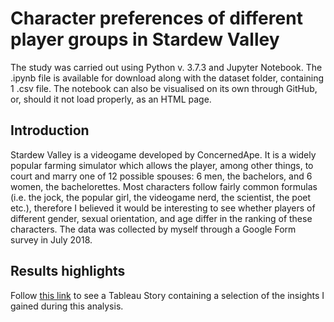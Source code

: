 # Character preferences of different player groups in Stardew Valley

The study was carried out using Python v. 3.7.3 and Jupyter Notebook. The .ipynb file is available for download along with the dataset folder, containing 1 .csv file. The notebook can also be visualised on its own through GitHub, or, should it not load properly, as an HTML page.

## Introduction

Stardew Valley is a videogame developed by ConcernedApe. It is a widely popular farming simulator which allows the player, among other things, to court and marry one of 12 possible spouses: 6 men, the bachelors, and 6 women, the bachelorettes. Most characters follow fairly common formulas (i.e. the jock, the popular girl, the videogame nerd, the scientist, the poet etc.), therefore I believed it would be interesting to see whether players of different gender, sexual orientation, and age differ in the ranking of these characters. The data was collected by myself through a Google Form survey in July 2018.

## Results highlights

Follow [this link](https://public.tableau.com/profile/alepoptosis#!/vizhome/StardewValleySurveyResults/StardewValleyResults) to see a Tableau Story containing a selection of the insights I gained during this analysis.
